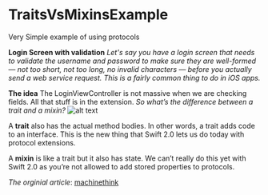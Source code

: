 # TraitsVsMixinsExample
Very Simple example of using protocols

**Login Screen with validation**
*Let's say you have a login screen that needs to validate the username and password to make sure they are well-formed — not too short, not too long, no invalid characters — before you actually send a web service request. This is a fairly common thing to do in iOS apps.*

**The idea**
The LoginViewController is not massive when we are checking fields. All that stuff is in the extension.
*So what’s the difference between a trait and a mixin?*
![alt text](http://machinethink.net/images/mixins-and-traits-in-swift-2/TraitsVsMixins.png)

A **trait** also has the actual method bodies. In other words, a trait adds code to an interface. This is the new thing that Swift 2.0 lets us do today with protocol extensions.

A **mixin** is like a trait but it also has state. We can’t really do this yet with Swift 2.0 as you’re not allowed to add stored properties to protocols.

*The orginial article*: <a href="http://bit.ly/2zd9EWB">machinethink</a>

